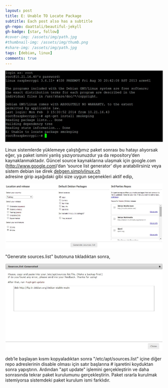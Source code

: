 ```yaml
---
layout: post
title: E: Unable TO Locate Package
subtitle: Each post also has a subtitle
gh-repo: daattali/beautiful-jekyll
gh-badge: [star, follow]
#cover-img: /assets/img/path.jpg
#thumbnail-img: /assets/img/thumb.png
#share-img: /assets/img/path.jpg
tags: [debian, linux]
comments: true
---
```


![Crepe](assets/img/unable-to-locate-package/unable01.png)

Linux sistemlerde yüklemeye çalıştığımız paket sonrası bu hatayı alıyorsak eğer, ya paket ismini yanlış yazıyorsunuzdur ya da repository’den kaynaklanmaktadır. Güncel source kaynaklarına ulaşmak için google.com (http://www.google.com)‘dan ‘source list generator’ diye aratabilirsiniz veya sistem debian ise direk [debgen.simplylinux.ch](http://debgen.simplylinux.ch) <br> adresine girip aşağıdaki gibi size uygun seçenekleri aktif edip,

![Crepe](assets/img/unable-to-locate-package/unable02.png)

"Generate sources.list" butonuna tıkladıktan sonra,

![Crepe](assets/img/unable-to-locate-package/unable03.png)

deb’le başlayan kısmı kopyaladıktan sonra "/etc/apt/sources.list" içine diğer repo adreslerinin disable olması için satır başlarına # işaretini koyduktan sonra yapıştırın. Ardından "apt update" işlemini gerçekleştirin ve daha sonrasında tekrar paket kurulumunu gerçekleştirin. Paket ısrarla kurulmak istemiyorsa sistemdeki paket kurulum ismi farklıdır.


